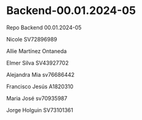 # Backend-00.01.2024-05
Repo Backend 00.01.2024-05

Nicole SV72896989





Allie Martínez Ontaneda

Elmer Silva SV43927702


Alejandra Mia sv76686442




Francisco Jesús A1820310

Maria José sv70935987

Jorge Holguin SV73101361





